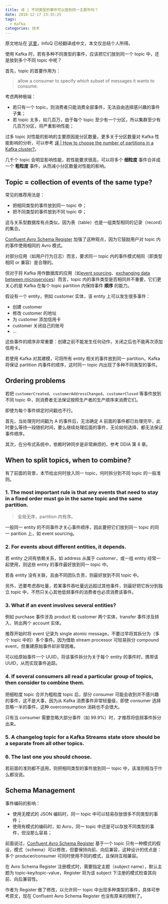 ```yaml
---
title: 译 | 不同类型的事件可以放到同一主题中吗？
date: 2018-12-17 23:35:25
tags:
  - Kafka
categories: 技术
---
```


原文地址在 [这里](http://martin.kleppmann.com/2018/01/18/event-types-in-kafka-topic.html)，InfoQ 已经翻译成中文，本文仅总结个人所得。

使用 Kafka 时，若有多种不同类型的事件，应该把它们放到同一个 topic 中，还是放到多个不同 topic 中呢？

首先，topic 的首要作用为：

>allow a consumer to specify which subset of messages it wants to consume.

<!-- more -->

考虑两种极端：

* 若只有一个 topic，则消费者只能消费全部事件，无法自由选择感兴趣的事件子集；
* 若 topic 太多，如几百万，由于每个 topic 至少有一个分区，所以集群至少有几百万分区，将严重影响性能；

过多 topic 对性能的影响的主要原因是分区数量，更多关于分区数量对 Kafka 性能影响的分析，可以参考 [译 | How to choose the number of partitions in a Kafka cluster?](http://songkun.me/2018/10/28/2018-10-28-How-to-choose-the-number-of-partitions-in-a-Kafka-cluster/)。

几千个 topic 会明显影响性能，若性能要求很高，可以将多个 **细粒度** 事件合并成一个 **粗粒度** 事件，从而减小分区数量对性能的影响。

## Topic = collection of events of the same type?

常见的推荐用法是：

* 把相同类型的事件放到同一 topic 中；
* 把不同类型的事件放到不同 topic 中；

这与关系型数据库有点类似，因为表（table）也是一组类型相同的记录（record）的集合。

[Confluent Avro Schema Register](https://docs.confluent.io/current/schema-registry/docs/index.html) 加强了这种观点，因为它鼓励用户对 topic 内的事件使用相同的 Avro 模式。

对部分应用（如用户行为日志）而言，要求同一 topic 内的事件模式相同（即类型相同 or 兼容）是合理的。

但对于将 Kafka 用作数据库的应用（如[event sourcing](https://docs.microsoft.com/en-us/azure/architecture/patterns/event-sourcing)、[exchanging data between microservices](https://www.confluent.io/blog/build-services-backbone-events/)）而言，topic 内的事件类型是否相同并不重要，它们更关心的是 Kafka 在每个 topic partition 内保持事件 **顺序** 的能力。

假设有一个 entity，例如 customer 实体，该 entity 上可以发生很多事件：

* 创建 customer
* 修改 customer 的地址
* 为 customer 添加信用卡
* customer 关闭自己的账号
* ...

这些事件的顺序非常重要：创建之前不能发生任何动作，关闭之后也不能再次添加信用卡。

若使用 Kafka 对其建模，可将所有 entity 相关的事件放到同一 partition，Kafka 将保证 partition 内事件的顺序，这时同一 topic 内出现了多种不同类型的事件。

## Ordering problems

若把 `customerCreated`、`customerAddressChanged`、`customerClosed` 等事件放到不同 topic 中，则消费者无法保证按照生产者的生产顺序来消费它们。

即使为每个事件绑定时间戳也不行。

首先，当处理完时间戳为 A 的事件后，无法确定 A 前面的事件都已处理完毕，此时要么等待一段随机时间，要么继续处理后面的事件，无论如何选择，都无法保证事件顺序。

其次，在分布式系统中，依赖时钟同步是非常麻烦的，参考 DDIA 第 8 章。

## When to split topics, when to combine?

有了前面的背景，本节给出何时放入同一 topic，何时拆分到不同 topic 的一般准则。

### 1. The most important rule is that any events that need to stay in a fixed order must go in the same topic and the same partition.

>全局无序，partition 内有序。

一般同一 entity 的不同事件才关心事件顺序，因此要把它们放到同一 topic 的同一 parition 上，如 event sourcing。

### 2. For events about different entities, it depends.

若 entity 之间有依赖关系，如 address 从属于 customer，或一组 entity 经常一起使用，则这些 entity 的事件最好放到同一 topic 中。

若各 entity 没有关联，且由不同团队负责，则最好放到不同 topic 中。

另外，还要考虑吞吐量，若某事件吞吐量远远超过其他事件，则最好把它拆分到独立 topic 中，不然只关心其他低频事件的消费者也必须消费该事件。

### 3. What if an event involves several entities?

例如 purchase 事件涉及 product 和 customer 两个实体，transfer 事件涉及转入、转出两个 account 实体。

推荐开始时将 event 记录为 single atomic message，不要过早将其拆分为（多个 topic 中的）多个事件。因为借助 stream processor 可轻易拆分 compound event，但重建原始事件却非常困难。

可以给原始事件一个 UUID，将该事件拆分为关于每个 entity 的事件时，携带该 UUID，从而实现事件追踪。

### 4. If several consumers all read a particular group of topics, then consider to combine them.

把细粒度 topic 合并为粗粒度 topic 后，部分 consumer 可能会收到并不感兴趣的事件，这不是大事，因为从 Kafka 消费事件非常轻量级，即使 consumer 选择忽略一半的事件，这种 overconsumption 消耗也不会很大。

只有当 consumer 需要忽略大部分事件（如 99.9%）时，才推荐将低频事件拆分出来。

### 5. A changelog topic for a Kafka Streams state store should be a separate from all other topics.

### 6. The last one you should choose.

若前面的准则都不适用，则把相同类型的事件放到同一 topic 中，该准则相当于什么都没说。

## Schema Management

事件编码的影响：

* 使用无模式的 JSON 编码时，同一 topic 中可以轻易存放很多不同类型的事件；
* 使用有模式的编码时，如 Avro，同一 topic 中还是可以存放不同类型的事件，但没那么容易；

前面说过，[Confluent Avro Schema Register](https://docs.confluent.io/current/schema-registry/docs/index.html) 基于一个 topic 只有一种模式的假设，模式（schema）可以修改，但要保持向前、向后兼容，这种设计的优点是：多个 producer/consumer 可同时使用不同的模式，且保持互相兼容。

在 Avro Schema Register 注册模式时，需要指定主题（subject name），默认主题为 topic-key/topic-value，Register 将为该 subject 下注册的模式检查其向前、向后兼容性。

作者为 Register 做了修改，以允许同一 topic 中出现多种类型的事件，具体可参考原文，现在 Confluent Avro Schema Register 也没有原来的限制了。

